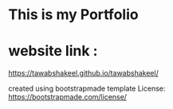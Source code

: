 # This is my Portfolio
# website link :
https://tawabshakeel.github.io/tawabshakeel/

created using bootstrapmade template
License: https://bootstrapmade.com/license/
